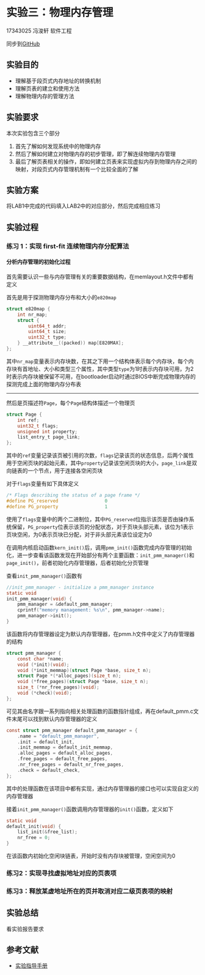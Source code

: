 # 实验三：物理内存管理

17343025 冯浚轩 软件工程

同步到[GitHub](https://github.com/sky-5462/OS_Ucore)

## 实验目的

- 理解基于段页式内存地址的转换机制
- 理解页表的建立和使用方法
- 理解物理内存的管理方法

## 实验要求

本次实验包含三个部分

1. 首先了解如何发现系统中的物理内存
2. 然后了解如何建立对物理内存的初步管理，即了解连续物理内存管理
3. 最后了解页表相关的操作，即如何建立页表来实现虚拟内存到物理内存之间的映射，对段页式内存管理机制有一个比较全面的了解

## 实验方案

将LAB1中完成的代码填入LAB2中的对应部分，然后完成相应练习

## 实验过程

### 练习 1：实现 first-fit 连续物理内存分配算法

#### 分析内存管理的初始化过程

首先需要认识一些与内存管理有关的重要数据结构，在memlayout.h文件中都有定义

首先是用于探测物理内存分布和大小的`e820map`

```c
struct e820map {
    int nr_map;
    struct {
        uint64_t addr;
        uint64_t size;
        uint32_t type;
    } __attribute__((packed)) map[E820MAX];
};
```

其中`nr_map`变量表示内存块数，在其之下用一个结构体表示每个内存块，每个内存块有首地址、大小和类型三个属性，其中类型`type`为1时表示内存块可用，为2时表示内存块被保留不可用，在bootloader启动时通过BIOS中断完成物理内存的探测完成上面的物理内存分布表

---

然后是页描述符`Page`，每个`Page`结构体描述一个物理页

```c
struct Page {
    int ref;
    uint32_t flags;
    unsigned int property;
    list_entry_t page_link;
};
```

其中的`ref`变量记录该页被引用的次数，`flags`记录该页的状态信息，后两个属性用于空闲页块的起始元素，其中`property`记录该空闲页块的大小，`page_link`是双向链表的一个节点，用于连接各空闲页块

对于`flags`变量有如下具体定义

```c
/* Flags describing the status of a page frame */
#define PG_reserved                 0
#define PG_property                 1
```

使用了`flags`变量中的两个二进制位，其中`PG_reserved`位指示该页是否由操作系统保留，`PG_property`位表示该页的分配状态，对于页块头部元素，该位为1表示页块空闲，为0表示页块已分配，对于非头部元素该位设定为0



在调用内核启动函数`kern_init()`后，调用`pmm_init()`函数完成内存管理的初始化，进一步查看该函数发现在开始部分有两个主要函数：`init_pmm_manager()`和`page_init()`，前者初始化内存管理器，后者初始化分页管理

查看`init_pmm_manager()`函数有

```c
//init_pmm_manager - initialize a pmm_manager instance
static void
init_pmm_manager(void) {
    pmm_manager = &default_pmm_manager;
    cprintf("memory management: %s\n", pmm_manager->name);
    pmm_manager->init();
}
```

该函数将内存管理器设定为默认内存管理器，在pmm.h文件中定义了内存管理器的结构

```c
struct pmm_manager {
    const char *name;
    void (*init)(void);
    void (*init_memmap)(struct Page *base, size_t n);
    struct Page *(*alloc_pages)(size_t n);
    void (*free_pages)(struct Page *base, size_t n);
    size_t (*nr_free_pages)(void);
    void (*check)(void);
};
```

可见其由名字跟一系列指向相关处理函数的函数指针组成，再在default_pmm.c文件末尾可以找到默认内存管理器的定义

```c
const struct pmm_manager default_pmm_manager = {
    .name = "default_pmm_manager",
    .init = default_init,
    .init_memmap = default_init_memmap,
    .alloc_pages = default_alloc_pages,
    .free_pages = default_free_pages,
    .nr_free_pages = default_nr_free_pages,
    .check = default_check,
};
```

其中的处理函数在该项目中都有实现，通过内存管理器的接口也可以实现自定义的内存管理器

接着`init_pmm_manager()`函数调用内存管理器的`init()`函数，定义如下

```c
static void
default_init(void) {
    list_init(&free_list);
    nr_free = 0;
}
```

在该函数内初始化空闲块链表，开始时没有内存块被管理，空闲空间为0

### 练习2：实现寻找虚拟地址对应的页表项

### 练习3：释放某虚地址所在的页并取消对应二级页表项的映射

## 实验总结

看实验报告要求

## 参考文献

- [实验指导手册](https://chyyuu.gitbooks.io/ucore_os_docs/content/lab2/lab2_3_2_2_phymemlab_files.html)